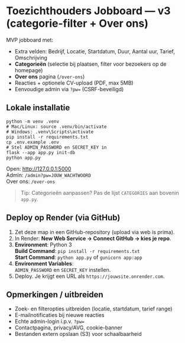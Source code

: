 # Toezichthouders Jobboard — v3 (categorie-filter + Over ons)

MVP jobboard met:
- Extra velden: Bedrijf, Locatie, Startdatum, Duur, Aantal uur, Tarief, Omschrijving
- **Categorieën** (selectie bij plaatsen, filter voor bezoekers op de homepage)
- **Over ons** pagina (`/over-ons`)
- Reacties + optionele CV-upload (PDF, max 5MB)
- Eenvoudige admin via `?pw=` (CSRF-beveiligd)

## Lokale installatie

```
python -m venv .venv
# Mac/Linux: source .venv/bin/activate
# Windows: .venv\Scripts\activate
pip install -r requirements.txt
cp .env.example .env
# Stel ADMIN_PASSWORD en SECRET_KEY in
flask --app app.py init-db
python app.py
```

Open: http://127.0.0.1:5000  
Admin: `/admin?pw=JOUW_WACHTWOORD`  
Over ons: `/over-ons`

> Tip: Categorieën aanpassen? Pas de lijst `CATEGORIES` aan bovenin `app.py`.

## Deploy op Render (via GitHub)

1. Zet deze map in een GitHub-repository (upload via web is prima).
2. In Render: **New Web Service → Connect GitHub → kies je repo**.
3. **Environment**: Python 3  
   **Build Command**: `pip install -r requirements.txt`  
   **Start Command**: `python app.py` of `gunicorn app:app`
4. **Environment Variables**:  
   `ADMIN_PASSWORD` en `SECRET_KEY` instellen.
5. Deploy. Je krijgt een URL als `https://jouwsite.onrender.com`.

## Opmerkingen / uitbreiden

- Zoek- en filteropties uitbreiden (locatie, startdatum, tarief range)
- E-mailnotificaties bij nieuwe reacties
- Echte admin-login i.p.v. `?pw=`
- Contactpagina, privacy/AVG, cookie-banner
- Bestanden extern opslaan (S3) voor schaalbaarheid
